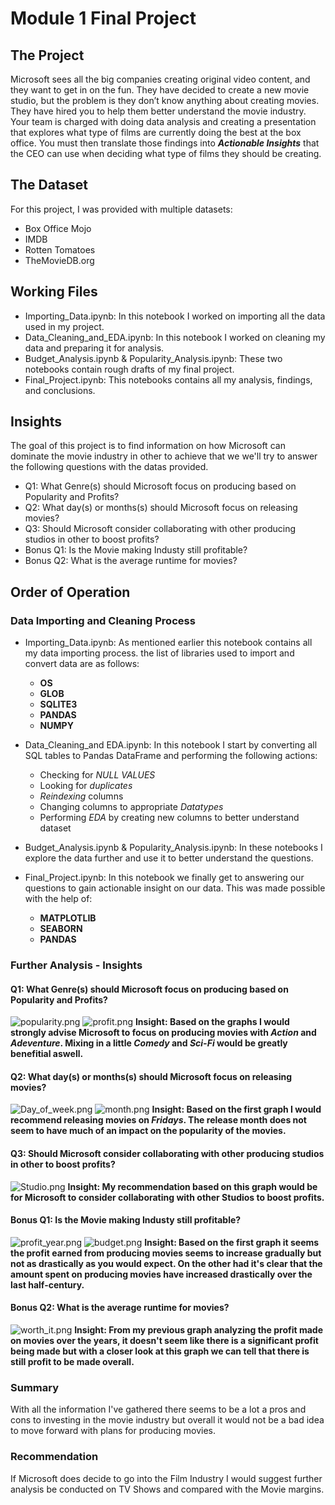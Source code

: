 # Module 1 Final Project

## The Project 
Microsoft sees all the big companies creating original video content, and they want to get in on the fun. They have decided to create a new movie studio, but the problem is they don’t know anything about creating movies. They have hired you to help them better understand the movie industry. Your team is charged with doing data analysis and creating a presentation that explores what type of films are currently doing the best at the box office. You must then translate those findings into **_Actionable Insights_** that the CEO can use when deciding what type of films they should be creating.

## The Dataset
For this project, I was provided with multiple datasets:
* Box Office Mojo
* IMDB
* Rotten Tomatoes
* TheMovieDB.org

## Working Files
* Importing_Data.ipynb: In this notebook I worked on importing all the data used in my project.
* Data_Cleaning_and_EDA.ipynb: In this notebook I worked on cleaning my data and preparing it for analysis.
* Budget_Analysis.ipynb & Popularity_Analysis.ipynb: These two notebooks contain rough drafts of my final project.
* Final_Project.ipynb: This notebooks contains all my analysis, findings, and conclusions.

## Insights
The goal of this project is to find information on how Microsoft can dominate the movie industry in other to achieve that we we'll try to answer the following questions with the datas provided.

* Q1: What Genre(s) should Microsoft focus on producing based on Popularity and Profits?
* Q2: What day(s) or months(s) should Microsoft focus on releasing movies?
* Q3: Should Microsoft consider collaborating with other producing studios in other to boost profits?
* Bonus Q1: Is the Movie making Industy still profitable?
* Bonus Q2: What is the average runtime for movies?

## Order of Operation
### Data Importing and Cleaning Process
* Importing_Data.ipynb: As mentioned earlier this notebook contains all my data importing process. the list of libraries used to import and convert data are as follows:
    - **OS**
    - **GLOB**
    - **SQLITE3**
    - **PANDAS**
    - **NUMPY**
    
* Data_Cleaning_and EDA.ipynb: In this notebook I start by converting all SQL tables to Pandas DataFrame and performing the following actions:
    * Checking for _NULL VALUES_ 
    * Looking for _duplicates_
    * _Reindexing_ columns
    * Changing columns to appropriate _Datatypes_
    * Performing _EDA_ by creating new columns to better understand dataset
    
* Budget_Analysis.ipynb & Popularity_Analysis.ipynb: In these notebooks I explore the data further and use it to better understand the questions.

* Final_Project.ipynb: In this notebook we finally get to answering our questions to gain actionable insight on our data. This was made possible with the help of:
    - **MATPLOTLIB**
    - **SEABORN**
    - **PANDAS**

### Further Analysis - Insights
#### Q1: What Genre(s) should Microsoft focus on producing based on Popularity and Profits?
![popularity.png](images/popularity.png)
![profit.png](images/profit.png)
**Insight: Based on the graphs I would strongly advise Microsoft to focus on producing movies with _Action_ and _Adeventure_. Mixing in a little _Comedy_ and _Sci-Fi_ would be greatly benefitial aswell.**

#### Q2: What day(s) or months(s) should Microsoft focus on releasing movies?
![Day_of_week.png](images/Day_of_week.png)
![month.png](images/month.png)
**Insight: Based on the first graph I would recommend releasing movies on _Fridays_. The release month does not seem to have much of an impact on the popularity of the movies.**

#### Q3: Should Microsoft consider collaborating with other producing studios in other to boost profits?
![Studio.png](images/Studio.png)
**Insight: My recommendation based on this graph would be for Microsoft to consider collaborating with other Studios to boost profits.**

#### Bonus Q1: Is the Movie making Industy still profitable?
![profit_year.png](images/profit_year.png)
![budget.png](images/budget.png)
**Insight: Based on the first graph it seems the profit earned from producing movies seems to increase gradually but not as drastically as you would expect. On the other had it's clear that the amount spent on producing movies have increased drastically over the last half-century.**

#### Bonus Q2: What is the average runtime for movies?
![worth_it.png](images/worth_it.png)
**Insight: From my previous graph analyzing the profit made on movies over the years, it doesn't seem like there is a significant profit being made but with a closer look at this graph we can tell that there is still profit to be made overall.**

### Summary
With all the information I've gathered there seems to be a lot a pros and cons to investing in the movie industry but overall it would not be a bad idea to move forward with plans for producing movies.

### Recommendation
If Microsoft does decide to go into the Film Industry I would suggest further analysis be conducted on TV Shows and compared with the Movie margins.

